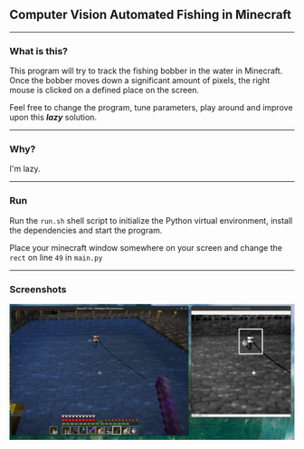 ## Computer Vision Automated Fishing in Minecraft

---

### What is this?

This program will try to track the fishing bobber in the water in Minecraft.
Once the bobber moves down a significant amount of pixels, the right mouse is clicked on a defined place on the screen.

Feel free to change the program, tune parameters, play around and improve upon this **_lazy_** solution.

---

### Why?

I'm lazy.

---

### Run

Run the `run.sh` shell script to initialize the Python virtual
environment, install the dependencies and start the program.

Place your minecraft window somewhere on your screen and change the `rect` on line `49` in `main.py`

---

### Screenshots

![The program in action](screenshot.png)
